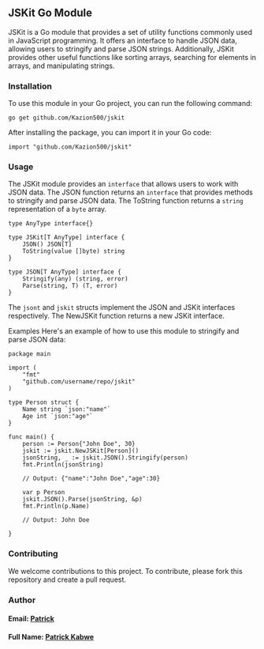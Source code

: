 ## JSKit Go Module

JSKit is a Go module that provides a set of utility functions commonly used in JavaScript programming. It offers an interface to handle JSON data, allowing users to stringify and parse JSON strings. Additionally, JSKit provides other useful functions like sorting arrays, searching for elements in arrays, and manipulating strings.

### Installation

To use this module in your Go project, you can run the following command:

```golang
go get github.com/Kazion500/jskit
```

After installing the package, you can import it in your Go code:

```golang
import "github.com/Kazion500/jskit"
```

### Usage

The JSKit module provides an `interface` that allows users to work with JSON data. The JSON function returns an `interface` that provides methods to stringify and parse JSON data. The ToString function returns a `string` representation of a `byte` array.

```golang
type AnyType interface{}

type JSKit[T AnyType] interface {
	JSON() JSON[T]
	ToString(value []byte) string
}

type JSON[T AnyType] interface {
	Stringify(any) (string, error)
	Parse(string, T) (T, error)
}
```

The `jsont` and `jskit` structs implement the JSON and JSKit interfaces respectively. The NewJSKit function returns a new JSKit interface.

Examples
Here's an example of how to use this module to stringify and parse JSON data:

```golang
package main

import (
    "fmt"
    "github.com/username/repo/jskit"
)

type Person struct {
    Name string `json:"name"`
    Age int `json:"age"`
}

func main() {
    person := Person{"John Doe", 30}
    jskit := jskit.NewJSKit[Person]()
    jsonString, _ := jskit.JSON().Stringify(person)
    fmt.Println(jsonString)

    // Output: {"name":"John Doe","age":30}

    var p Person
    jskit.JSON().Parse(jsonString, &p)
    fmt.Println(p.Name)

    // Output: John Doe

}
```

### Contributing

We welcome contributions to this project. To contribute, please fork this repository and create a pull request.

### Author

#### Email: [Patrick](mailto:patrickckabwe@gmail.com)

#### Full Name: [Patrick Kabwe](github.com/Kazion500)
